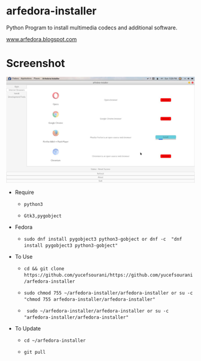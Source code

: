 # arfedora-installer
Python Program to  install multimedia codecs and additional software.

www.arfedora.blogspot.com




# Screenshot

![Alt text](https://raw.githubusercontent.com/yucefsourani/arfedora-installer/master/Screenshot%20from%202017-05-14%2017-29-53.jpg "Screenshot")




* Require
 
  * ``` python3 ```

  * ``` Gtk3,pygobject ```


* Fedora
 
  * ``` sudo dnf install pygobject3 python3-gobject or dnf -c  "dnf install pygobject3 python3-gobject" ```

 
 

* To Use
 
  * ``` cd && git clone https://github.com/yucefsourani/https://github.com/yucefsourani/arfedora-installer ```

  * ``` sudo chmod 755 ~/arfedora-installer/arfedora-installer or su -c "chmod 755 arfedora-installer/arfedora-installer" ```

  * ``` sudo ~/arfedora-installer/arfedora-installer or su -c "arfedora-installer/arfedora-installer"```
 
 
 
 * To Update
 
   * ``` cd ~/arfedora-installer ```

   * ``` git pull ```


